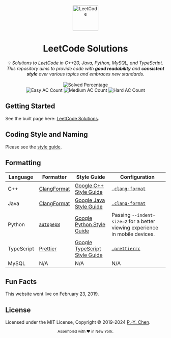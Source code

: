 <div align="center">
<a href="https://walkccc.me/LeetCode/"><img src="https://i.imgur.com/IsS5xkZ.png" width=80 height=80 title="LeetCode" alt="LeetCode"></a>
<h1>LeetCode Solutions</h1>
<span>💡 <i>Solutions to <a href="https://leetcode.com/problemset/all/">LeetCode</a> in C++20, Java, Python, MySQL, and TypeScript. This repository aims to provide code with <strong>good readability</strong> and <strong>consistent style</strong> over various topics and embraces new standards.</i></span>
<br/>
<br/>
<img src="https://img.shields.io/badge/Solved-3409/3415%20=%2099.82%25-blue.svg?style=flat-square" alt="Solved Percentage" />
<br/>
<img src="https://img.shields.io/badge/Easy-847/849-5CB85C.svg?style=flat-square" alt="Easy AC Count" />
<img src="https://img.shields.io/badge/Medium-1776/1779-F0AD4E.svg?style=flat-square" alt="Medium AC Count" />
<img src="https://img.shields.io/badge/Hard-786/787-D9534F.svg?style=flat-square" alt="Hard AC Count" />
</div>

## Getting Started

See the built page here: [LeetCode Solutions](https://walkccc.me/LeetCode/).

## Coding Style and Naming

Please see the [style guide](https://walkccc.me/LeetCode/styleguide/).

## Formatting

| Language   | Formatter                                                   | Style Guide                                                                       | Configuration                                                                  |
| ---------- | ----------------------------------------------------------- | --------------------------------------------------------------------------------- | ------------------------------------------------------------------------------ |
| C++        | [ClangFormat](https://clang.llvm.org/docs/ClangFormat.html) | [Google C++ Style Guide](https://google.github.io/styleguide/cppguide.html)       | [`.clang-format`](https://github.com/walkccc/LeetCode/blob/main/.clang-format) |
| Java       | [ClangFormat](https://clang.llvm.org/docs/ClangFormat.html) | [Google Java Style Guide](https://google.github.io/styleguide/javaguide.html)     | [`.clang-format`](https://github.com/walkccc/LeetCode/blob/main/.clang-format) |
| Python     | [`autopep8`](https://pypi.org/project/autopep8)             | [Google Python Style Guide](https://google.github.io/styleguide/pyguide.html)     | Passing `--indent-size=2` for a better viewing experience in mobile devices.   |
| TypeScript | [Prettier](https://prettier.io)                             | [Google TypeScript Style Guide](https://google.github.io/styleguide/tsguide.html) | [`.prettierrc`](https://github.com/walkccc/LeetCode/blob/main/.prettierrc)     |
| MySQL      | N/A                                                         | N/A                                                                               | N/A                                                                            |

## Fun Facts

This website went live on February 23, 2019.

## License

Licensed under the MIT License, Copyright © 2019-2024
[P.-Y. Chen](https://github.com/walkccc).

<div align="center">
  <sub>Assembled with ❤️ in New York.</sub>
</div>
